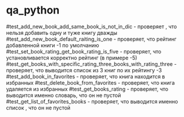 # qa_python
#test_add_new_book_add_same_book_is_not_in_dic - проверяет , что нельзя добавить одну и туже книгу дважды
#test_add_new_book_default_raiting_is_one - проверяет, что рейтинг добавленной книги -1 по умолчанию
#test_set_book_rating_get_book_rating_is_five - проверяет, что установливается корректно рейтинг (в примере -5)
#test_get_books_with_specific_rating_three_books_with_rating_three - проверяет, что выводится список из 3 книг по их рейтингу -3
#test_add_book_in_favorites - проверяет, что книга находится в избранных
#test_delete_book_from_favorites - проверяет, что книга удаляется из избранных
#test_get_books_rating - проверяет, что выводится именно словарь, что он не пустой
#test_get_list_of_favorites_books - проверяет, что выводится именно список , что он не пустой
